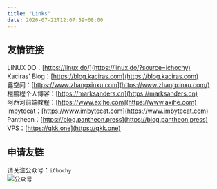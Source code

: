 ```yaml
---
title: "Links"
date: 2020-07-22T12:07:59+08:00
---
```


## 友情链接  
LINUX DO：[https://linux.do/](https://linux.do/?source=ichochy)  
Kaciras' Blog：[https://blog.kaciras.com](https://blog.kaciras.com)  
鑫空间：[https://www.zhangxinxu.com](https://www.zhangxinxu.com/)  
檀鹏程个人博客：[https://marksanders.cn](https://marksanders.cn)  
阿西河前端教程：[https://www.axihe.com](https://www.axihe.com)  
imbytecat：[https://www.imbytecat.com](https://www.imbytecat.com)     
Pantheon：[https://blog.pantheon.press](https://blog.pantheon.press)    
VPS：[https://qkk.one](https://qkk.one)  

## 申请友链
请关注公众号：`iChochy`  
![公众号](https://ichochy.com/wx.jpg)